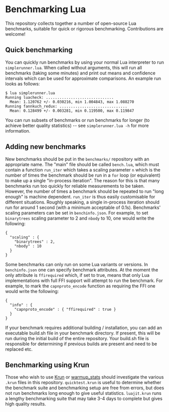 # Benchmarking Lua

This repository collects together a number of open-source Lua benchmarks,
suitable for quick or rigorous benchmarking. Contributions are welcome!


## Quick benchmarking

You can quickly run benchmarks by using your normal Lua interpreter to run
`simplerunner.lua`. When called without arguments, this will run all benchmarks
(taking some minutes) and print out means and confidence intervals which can be
used for approximate comparisons. An example run looks as follows:

```
$ lua simplerunner.lua
Running luacheck: ..............................
  Mean: 1.120762 +/- 0.030216, min 1.004843, max 1.088270
Running fannkuch_redux: ..............................
  Mean: 0.128499 +/- 0.003281, min 0.119500, max 0.119847
```

You can run subsets of benchmarks or run benchmarks for longer (to achieve
better quality statistics) -- see `simplerunner.lua -h` for more information.


## Adding new benchmarks

New benchmarks should be put in the `benchmarks/` repository with an appropriate
name. The "main" file should be called `bench.lua`, which must contain a
function `run_iter` which takes a scaling parameter `n` which is the number of
times the benchmark should be run in a `for` loop (or equivalent) to make up a
single "in-process iteration". The reason for this is that many benchmarks run
too quickly for reliable measurements to be taken. However, the number of times
a benchmark should be repeated to run "long enough" is machine dependent.
`run_iter` is thus easily customisable for different situations. Roughly
speaking, a single in-process iteration should run for around 1 second (with a
minimum acceptable of 0.1s). Benchmarks' scaling parameters can be set in 
`benchinfo.json`. For example, to set `binarytrees` scaling parameter to 2 
and `nbody` to 10, one would write the following:

```
{
  "scaling" : {
    "binarytrees" : 2,
    "nbody" : 10
  }
}
```

Some benchmarks can only run on some Lua variants or versions. In 
`benchinfo.json` one can specify benchmark attributes. At the moment the only 
attribute is `ffirequired` which, if set to true, means that only Lua 
implementations with full FFI support will attempt to run the benchmark. For 
example, to mark the `capnproto_encode` function as requiring the FFI one would 
write the following:

```
{
  "info" : {
    "capnproto_encode" : { "ffirequired" : true }
  }
}
```

If your benchmark requires additional building / installation, you can add an 
executable build.sh file in your benchmark directory. If present, this will be
run during the initial build of the entire repository. Your build.sh file is 
responsible for determining if previous builds are present and need to be 
replaced etc.

## Benchmarking using Krun

Those who wish to use [Krun](http://soft-dev.org/src/krun/) or
[warmup_stats](http://soft-dev.org/src/warmup_stats/) should investigate the
various `.krun` files in this repository. `quicktest.krun` is useful to
determine whether the benchmark suite and benchmarking setup are free
from errors, but does not run benchmarks long enough to give useful statistics.
`luajit.krun` runs a lengthy benchmarking suite that may take 3-4 days to
complete but gives high quality results.
